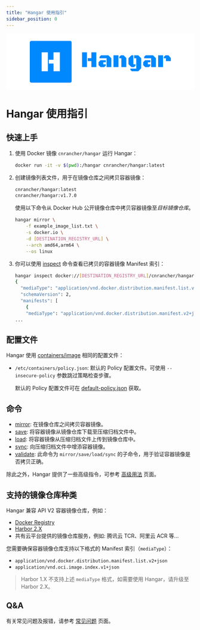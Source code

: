 ```yaml
---
title: "Hangar 使用指引"
sidebar_position: 0
---
```


![](/images/logo.png)

# Hangar 使用指引

## 快速上手

1. 使用 Docker 镜像 `cnrancher/hangar` 运行 Hangar：
    ```bash
    docker run -it -v $(pwd):/hangar cnrancher/hangar:latest
    ```
1. 创建镜像列表文件，用于在镜像仓库之间拷贝容器镜像：

    ```txt title="example_image_list.txt"
    cnrancher/hangar:latest
    cnrancher/hangar:v1.7.0
    ```

    使用以下命令从 Docker Hub 公开镜像仓库中拷贝容器镜像至*目标镜像仓库*。

    ```bash
    hangar mirror \
        -f example_image_list.txt \
        -s docker.io \
        -d [DESTINATION_REGISTRY_URL] \
        --arch amd64,arm64 \
        --os linux
    ```

1. 你可以使用 [inspect](advanced-usage/inspect) 命令查看已拷贝的容器镜像 Manifest 索引：

    ```sh
    hangar inspect docker://[DESTINATION_REGISTRY_URL]/cnrancher/hangar:latest --raw
    {
      "mediaType": "application/vnd.docker.distribution.manifest.list.v2+json",
      "schemaVersion": 2,
      "manifests": [
        {
        "mediaType": "application/vnd.docker.distribution.manifest.v2+json",
    ...
    ```

## 配置文件

Hangar 使用 [containers/image](https://github.com/containers/image/tree/main/docs) 相同的配置文件：

- `/etc/containers/policy.json`: 默认的 Policy 配置文件。可使用 `--insecure-policy` 参数跳过策略检查步骤。

    默认的 Policy 配置文件可在 [default-policy.json](https://github.com/containers/skopeo/blob/main/default-policy.json) 获取。

<!-- TODO: Update the default policy file lint to hangar project -->

## 命令

- [mirror](mirror/mirror): 在镜像仓库之间拷贝容器镜像。
- [save](save/save): 将容器镜像从镜像仓库下载至压缩归档文件中。
- [load](load/load): 将容器镜像从压缩归档文件上传到镜像仓库中。
- [sync](sync/sync): 向压缩归档文件中增添容器镜像。
- [validate](advanced-usage/validate): 此命令为 `mirror/save/load/sync` 的子命令，用于验证容器镜像是否拷贝正确。

除此之外，Hangar 提供了一些高级指令，可参考 [高级用法](advanced-usage) 页面。

## 支持的镜像仓库种类

Hangar 兼容 API V2 容器镜像仓库，例如：
- [Docker Registry](https://docs.docker.com/registry/)
- [Harbor 2.X](https://goharbor.io/docs/)
- 共有云平台提供的镜像仓库服务，例如: 腾讯云 TCR、阿里云 ACR 等...

您需要确保容器镜像仓库支持以下格式的 Manifest 索引（`mediaType`）：
- `application/vnd.docker.distribution.manifest.list.v2+json`
- `application/vnd.oci.image.index.v1+json`

> Harbor 1.X 不支持上述 `mediaType` 格式，如需要使用 Hangar，请升级至 Harbor 2.X。

## Q&A

有关常见问题及报错，请参考 [常见问题](questions) 页面。
